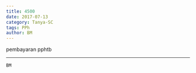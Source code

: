 ```yaml
---
title: 4500
date: 2017-07-13
category: Tanya-SC
tags: PPh
author: BM
---
```


pembayaran pphtb

---



`BM`
